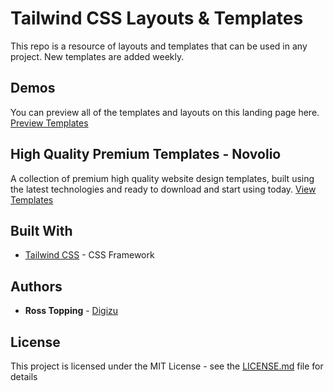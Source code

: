 # Tailwind CSS Layouts & Templates

This repo is a resource of layouts and templates that can be used in any project. New templates are added weekly. 

## Demos

You can preview all of the templates and layouts on this landing page here. [Preview Templates](https://templates.digizu.co.uk/)

## High Quality Premium Templates - Novolio

A collection of premium high quality website design templates, built using the latest technologies and ready to download and start using today. 
 [View Templates](https://novolio.dev)

## Built With

* [Tailwind CSS](https://tailwindcss.com/) - CSS Framework

## Authors

* **Ross Topping** - [Digizu](https://digizu.co.uk)

## License

This project is licensed under the MIT License - see the [LICENSE.md](LICENSE.md) file for details
